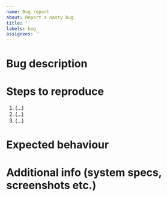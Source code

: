 ```yaml
---
name: Bug report
about: Report a nasty bug
title: ''
labels: bug
assignees: ''
---
```


# Bug description

# Steps to reproduce

1. (...)
2. (...)
3. (...)

# Expected behaviour

# Additional info (system specs, screenshots etc.)
